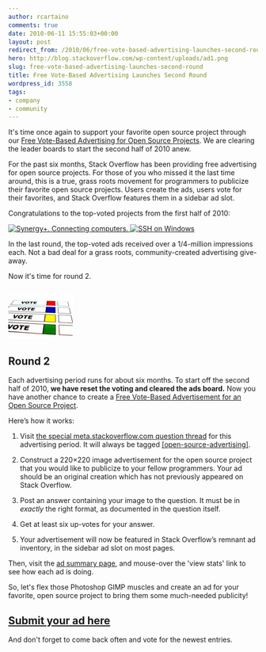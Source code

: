 ```yaml
---
author: rcartaino
comments: true
date: 2010-06-11 15:55:03+00:00
layout: post
redirect_from: /2010/06/free-vote-based-advertising-launches-second-round
hero: http://blog.stackoverflow.com/wp-content/uploads/ad1.png
slug: free-vote-based-advertising-launches-second-round
title: Free Vote-Based Advertising Launches Second Round
wordpress_id: 3558
tags:
- company
- community
---
```


It's time once again to support your favorite open source project through our [Free Vote-Based Advertising for Open Source  Projects](../2009/12/free-vote-based-advertising-for-open-source-projects/). We are clearing the leader boards to start the second half of 2010 anew.

For the past six months, Stack Overflow has been providing free advertising for open source projects. For those of you who missed it the last time around, this is a true, grass roots movement for programmers to publicize their favorite open source projects. Users create the ads, users vote for their favorites, and Stack Overflow features them in a sidebar ad slot.

Congratulations to the top-voted projects from the first half of 2010:

[![Synergy+. Connecting computers.](http://blog.stackoverflow.com/wp-content/uploads/ad1.png) ](http://code.google.com/p/synergy-plus/)[![SSH on Windows](http://blog.stackoverflow.com/wp-content/uploads/ad2.png)](http://www.chiark.greenend.org.uk/~sgtatham/putty/)

In the last round, the top-voted ads received over a 1/4-million impressions each. Not a bad deal for a grass roots, community-created advertising give-away.

Now it's time for round 2.


## ![](/images/wordpress/vote-small3.jpg)




## Round 2


Each advertising period runs for about six months. To start off the second half of 2010, **we have reset the voting and cleared the ads board.** Now you have another chance to create a [Free Vote-Based Advertisement for an Open Source Project](../2009/12/free-vote-based-advertising-for-open-source-projects/).

Here’s how it works:



	
  1. Visit [the special meta.stackoverflow.com question thread](http://meta.stackoverflow.com/questions/53346/open-source-advertising-sidebar-2h-2010) for this advertising period. It will always be tagged [[open-source-advertising]](http://meta.stackoverflow.com/questions/tagged/open-source-advertising).

	
  2. Construct a 220×220 image advertisement for the open source project that you would like to publicize to your fellow programmers. Your ad should be an original creation which has not previously appeared on Stack Overflow.

	
  3. Post an answer containing your image to the question. It must be in _exactly_ the right format, as documented in the question itself.

	
  4. Get at least six up-votes for your answer.

	
  5. Your advertisement will now be featured in Stack Overflow’s remnant ad inventory, in the sidebar ad slot on most pages.


Then, visit the [ad summary page](http://rads.stackoverflow.com/ossads/all), and mouse-over the 'view stats' link to see how each ad is doing.



So, let's flex those Photoshop GIMP muscles and create an ad for your favorite, open source project to bring them some much-needed publicity!





## [Submit your ad here](http://meta.stackoverflow.com/questions/53346/open-source-advertising-sidebar-2h-2010)





And don't forget to come back often and vote for the newest entries.


